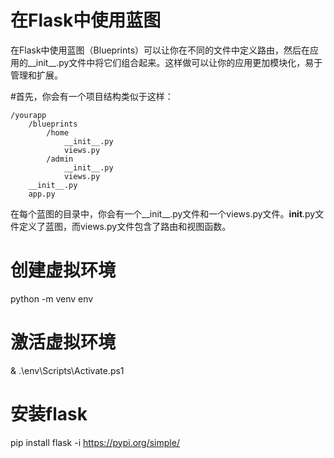 # 在Flask中使用蓝图
在Flask中使用蓝图（Blueprints）可以让你在不同的文件中定义路由，然后在应用的__init__.py文件中将它们组合起来。这样做可以让你的应用更加模块化，易于管理和扩展。

#首先，你会有一个项目结构类似于这样：
```
/yourapp
    /blueprints
        /home
            __init__.py
            views.py
        /admin
            __init__.py
            views.py
    __init__.py
    app.py

```

在每个蓝图的目录中，你会有一个__init__.py文件和一个views.py文件。__init__.py文件定义了蓝图，而views.py文件包含了路由和视图函数。


# 创建虚拟环境
python -m venv env 

# 激活虚拟环境
 & .\env\Scripts\Activate.ps1

# 安装flask
pip install flask  -i  https://pypi.org/simple/

